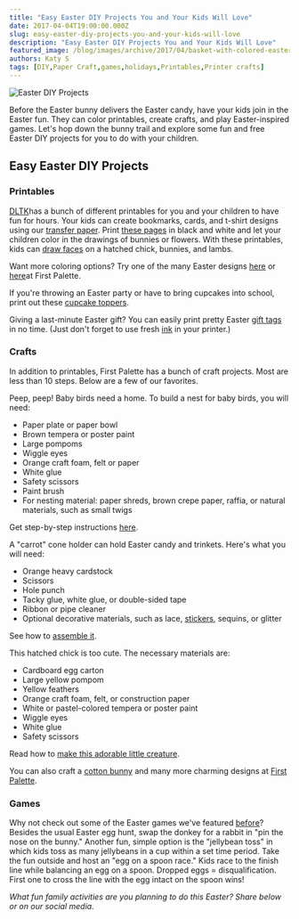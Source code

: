 ```yaml
---
title: "Easy Easter DIY Projects You and Your Kids Will Love"
date: 2017-04-04T19:00:00.000Z
slug: easy-easter-diy-projects-you-and-your-kids-will-love
description: "Easy Easter DIY Projects You and Your Kids Will Love"
featured_image: /blog/images/archive/2017/04/basket-with-colored-easter-eggs.jpg
authors: Katy S
tags: [DIY,Paper Craft,games,holidays,Printables,Printer crafts]
---
```


![Easter DIY Projects](/blog/images/basket-with-colored-easter-eggs.jpg "Easter egg basket")

Before the Easter bunny delivers the Easter candy, have your kids join in the Easter fun. They can color printables, create crafts, and play Easter-inspired games. Let's hop down the bunny trail and explore some fun and free Easter DIY projects for you to do with your children.  

## Easy Easter DIY Projects

### Printables

[DLTK](https://www.dltk-holidays.com/easter/printables.html)has a bunch of different printables for you and your children to have fun for hours. Your kids can create bookmarks, cards, and t-shirt designs using our [transfer paper](https://www.compandsave.com/paper/transfer-paper/inkjet). Print [these pages](https://www.dltk-holidays.com/easter/measterposter.htm) in black and white and let your children color in the drawings of bunnies or flowers. With these printables, kids can [draw faces](https://www.dltk-holidays.com/easter/m-draw-details.htm) on a hatched chick, bunnies, and lambs.

Want more coloring options? Try one of the many Easter designs [here](https://www.coloring.ws/easter.htm) or [here](https://www.firstpalette.com/tool%5Fbox/printables/eastereggs.html)at First Palette.

If you're throwing an Easter party or have to bring cupcakes into school, print out these [cupcake toppers](https://www.skiptomylou.org/free-printable-easter-cupcake-toppers/).

Giving a last-minute Easter gift? You can easily print pretty Easter [gift tags](https://babalisme.blogspot.com/2009/03/easter-gift-tags-printables-is-here.html) in no time. (Just don't forget to use fresh [ink](https://www.compandsave.com/) in your printer.)

### Crafts

In addition to printables, First Palette has a bunch of craft projects. Most are less than 10 steps. Below are a few of our favorites.

Peep, peep! Baby birds need a home. To build a nest for baby birds, you will need:

* Paper plate or paper bowl
* Brown tempera or poster paint
* Large pompoms
* Wiggle eyes
* Orange craft foam, felt or paper
* White glue
* Safety scissors
* Paint brush
* For nesting material: paper shreds, brown crepe paper, raffia, or natural materials, such as small twigs

Get step-by-step instructions [here](https://www.firstpalette.com/Craft%5Fthemes/Animals/babybirdsnest/babybirdsnest.html).

A "carrot" cone holder can hold Easter candy and trinkets. Here's what you will need:

* Orange heavy cardstock
* Scissors
* Hole punch
* Tacky glue, white glue, or double-sided tape
* Ribbon or pipe cleaner
* Optional decorative materials, such as lace, [stickers](https://www.compandsave.com/paper/sticker-paper), sequins, or glitter

See how to [assemble it](https://www.firstpalette.com/Craft%5Fthemes/Special%5FOccassions/Easter/conetreatholder/conetreatholder.html).

This hatched chick is too cute. The necessary materials are:

* Cardboard egg carton
* Large yellow pompom
* Yellow feathers
* Orange craft foam, felt, or construction paper
* White or pastel-colored tempera or poster paint
* Wiggle eyes
* White glue
* Safety scissors

Read how to [make this adorable little creature](https://www.firstpalette.com/Craft%5Fthemes/Animals/hatchedchick/hatchedchick.html).

You can also craft a [cotton bunny](https://www.firstpalette.com/Craft%5Fthemes/Animals/cottonbunny/cottonbunny.html) and many more charming designs at [First Palette](https://www.firstpalette.com/Craft%5Fthemes/Special%5FOccassions/easter.html).

### Games

Why not check out some of the Easter games we've featured [before](https://blog.compandsave.com/2015/04/easy-steps-to-plan-easter-games-for-kids.html)? Besides the usual Easter egg hunt, swap the donkey for a rabbit in "pin the nose on the bunny." Another fun, simple option is the "jellybean toss" in which kids toss as many jellybeans in a cup within a set time period. Take the fun outside and host an "egg on a spoon race." Kids race to the finish line while balancing an egg on a spoon. Dropped eggs = disqualification. First one to cross the line with the egg intact on the spoon wins!

_What fun family activities are you planning to do this Easter? Share below or on our social media._